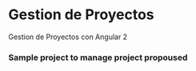 # Gestion de Proyectos
Gestion de Proyectos con Angular 2

### Sample project to manage project propoused
